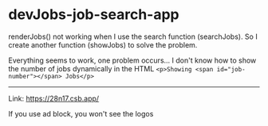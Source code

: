 # devJobs-job-search-app

renderJobs() not working when I use the search function (searchJobs). So I create another function (showJobs) to solve the problem.

Everything seems to work, one problem occurs... I don't know how to show the number of jobs dynamically in the HTML `<p>Showing <span id="job-number"></span> Jobs</p>`

--------

Link: https://28n17.csb.app/

If you use ad block, you won't see the logos
